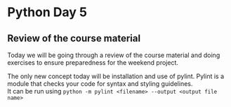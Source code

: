 
# Python Day 5

## Review of the course material

Today we will be going through a review of the course material and doing exercises to ensure preparedness for the weekend project.

The only new concept today will be installation and use of pylint. Pylint is a module that checks your code for syntax and styling guidelines.  
It can be run using `python -m pylint <filename> --output <output file name>`